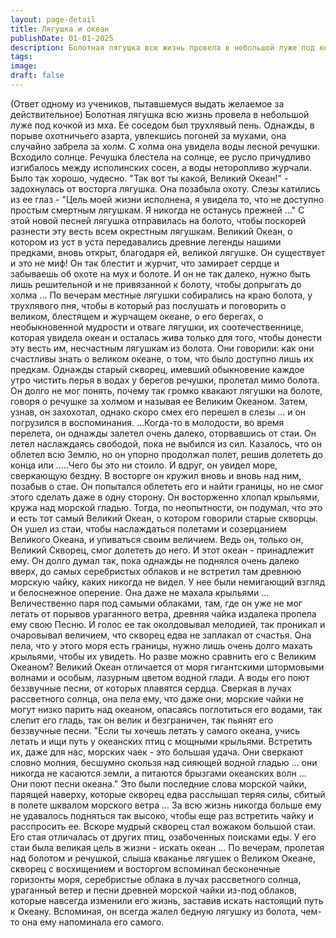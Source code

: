 ```yaml
---
layout: page-detail
title: Лягушка и океан
publishDate: 01-01-2025
description: Болотная лягушка всю жизнь провела в небольшой луже под кочкой из мха. Ее соседом был трухлявый пень. Однажды, в порыве охотничьего азарта, увлекшись погоней за мухами, она случайно забрела за холм. С холма она увидела воды лесной речушки...
tags:
image:
draft: false
---
```

(Ответ одному из учеников, пытавшемуся выдать желаемое за действительное) Болотная лягушка всю жизнь провела в небольшой луже под кочкой из мха. Ее соседом был трухлявый пень. Однажды, в порыве охотничьего азарта, увлекшись погоней за мухами, она случайно забрела за холм. С холма она увидела воды лесной речушки. Всходило солнце. Речушка блестела на солнце, ее русло причудливо изгибалось между исполинских сосен, а воды неторопливо журчали. Было так хорошо, чудесно. "Так вот ты какой, Великий Океан!" - задохнулась от восторга лягушка. Она позабыла охоту. Слезы катились из ее глаз - "Цель моей жизни исполнена, я увидела то, что не доступно простым смертным лягушкам. Я никогда не останусь прежней ..." С этой новой песней лягушка отправилась на болото, чтобы поскорей разнести эту весть всем окрестным лягушкам. Великий Океан, о котором из уст в уста передавались древние легенды нашими предками, вновь открыт, благодаря ей, великой лягушке. Он существует и это не миф! Он так блестит и журчит, что замирает сердце и забываешь об охоте на мух и болоте. И он не так далеко, нужно быть лишь решительной и не привязанной к болоту, чтобы допрыгать до холма ... По вечерам местные лягушки собирались на краю болота, у трухлявого пня, чтобы в который раз послушать и поговорить о великом, блестящем и журчащем океане, о его берегах, о необыкновенной мудрости и отваге лягушки, их соотечественнице, которая увидела океан и осталась жива только для того, чтобы донести эту весть им, несчастным лягушкам из болота. Они говорили: как они счастливы знать о великом океане, о том, что было доступно лишь их предкам. Однажды старый скворец, имевший обыкновение каждое утро чистить перья в водах у берегов речушки, пролетал мимо болота. Он долго не мог понять, почему так громко квакают лягушки на болоте, говоря о речушке за холмом и называя ее Великим Океаном. Затем, узнав, он захохотал, однако скоро смех его перешел в слезы ... и он погрузился в воспоминания. ...Когда-то в молодости, во время перелета, он однажды залетел очень далеко, оторвавшись от стаи. Он летел наслаждаясь свободой, пока не выбился из сил. Казалось, что он облетел всю Землю, но он упорно продолжал полет, решив долететь до конца или .....Чего бы это ни стоило. И вдруг, он увидел море, сверкающую бездну. В восторге он кружил вновь и вновь над ним, позабыв о стае. Он попытался облететь его и найти границы, но не смог этого сделать даже в одну сторону. Он восторженно хлопал крыльями, кружа над морской гладью. Тогда, по неопытности, он подумал, что это и есть тот самый Великий Океан, о котором говорили старые скворцы. Он ушел из стаи, чтобы наслаждаться полетами и созерцанием Великого Океана, и упиваться своим величием. Ведь он, только он, Великий Скворец, смог долететь до него. И этот океан - принадлежит ему. Он долго думал так, пока однажды не поднялся очень далеко вверх, до самых серебристых облаков и не встретил там древнюю морскую чайку, каких никогда не видел. У нее были немигающий взгляд и белоснежное оперение. Она даже не махала крыльями ... Величественно паря под самыми облаками, там, где он уже не мог летать от порывов ураганного ветра, древняя чайка издалека пропела ему свою Песню. И голос ее так околдовывал мелодией, так проникал и очаровывал величием, что скворец едва не заплакал от счастья. Она пела, что у этого моря есть границы, нужно лишь очень долго махать крыльями, чтобы их увидеть. Но разве можно сравнить его с Великим Океаном? Великий Океан отличается от моря гигантскими штормовыми волнами и особым, лазурным цветом водной глади. А воды его поют беззвучные песни, от которых плавятся сердца. Сверкая в лучах рассветного солнца, она пела ему, что даже они, морские чайки не могут низко парить над океаном, опасаясь поглотиться его водами, так слепит его гладь, так он велик и безграничен, так пьянят его беззвучные песни. "Если ты хочешь летать у самого океана, учись летать и ищи путь у океанских птиц с мощными крыльями. Встретить их, даже для нас, морских чаек - это большая удача. Они сверкают словно молния, бесшумно скользя над сияющей водной гладью ... они никогда не касаются земли, а питаются брызгами океанских волн ... Они поют песни океана." Это были последние слова морской чайки, парящей наверху, которые скворец едва расслышал теряя силы, сбитый в полете шквалом морского ветра ... За всю жизнь никогда больше ему не удавалось подняться так высоко, чтобы еще раз встретить чайку и расспросить ее. Вскоре мудрый скворец стал вожаком большой стаи. Его стая отличалась от других птиц, озабоченных поисками еды. У его стаи была великая цель в жизни - искать океан ... По вечерам, пролетая над болотом и речушкой, слыша кваканье лягушек о Великом Океане, скворец с восхищением и восторгом вспоминал бесконечные горизонты моря, серебристые облака в лучах рассветного солнца, ураганный ветер и песни древней морской чайки из-под облаков, которые навсегда изменили его жизнь, заставив искать настоящий путь к Океану. Вспоминая, он всегда жалел бедную лягушку из болота, чем-то она ему напоминала его самого.
  
